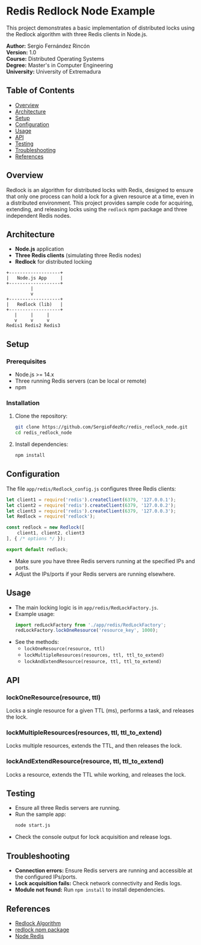 # Redis Redlock Node Example

This project demonstrates a basic implementation of distributed locks using the Redlock algorithm with three Redis clients in Node.js.

**Author:** Sergio Fernández Rincón  
**Version:** 1.0  
**Course:** Distributed Operating Systems  
**Degree:** Master's in Computer Engineering  
**University:** University of Extremadura

## Table of Contents
- [Overview](#overview)
- [Architecture](#architecture)
- [Setup](#setup)
- [Configuration](#configuration)
- [Usage](#usage)
- [API](#api)
- [Testing](#testing)
- [Troubleshooting](#troubleshooting)
- [References](#references)

## Overview
Redlock is an algorithm for distributed locks with Redis, designed to ensure that only one process can hold a lock for a given resource at a time, even in a distributed environment. This project provides sample code for acquiring, extending, and releasing locks using the `redlock` npm package and three independent Redis nodes.

## Architecture
- **Node.js** application
- **Three Redis clients** (simulating three Redis nodes)
- **Redlock** for distributed locking

```
+-------------------+
|   Node.js App     |
+-------------------+
         |
         v
+-------------------+
|   Redlock (lib)   |
+-------------------+
   |     |     |
   v     v     v
Redis1 Redis2 Redis3
```

## Setup

### Prerequisites
- Node.js >= 14.x
- Three running Redis servers (can be local or remote)
- npm

### Installation
1. Clone the repository:
   ```sh
   git clone https://github.com/SergioFdezRc/redis_redlock_node.git
   cd redis_redlock_node
   ```
2. Install dependencies:
   ```sh
   npm install
   ```

## Configuration

The file `app/redis/Redlock_config.js` configures three Redis clients:
```js
let client1 = require('redis').createClient(6379, '127.0.0.1');
let client2 = require('redis').createClient(6379, '127.0.0.2');
let client3 = require('redis').createClient(6379, '127.0.0.3');
let Redlock = require('redlock');

const redlock = new Redlock([
    client1, client2, client3
], { /* options */ });

export default redlock;
```
- Make sure you have three Redis servers running at the specified IPs and ports.
- Adjust the IPs/ports if your Redis servers are running elsewhere.

## Usage

- The main locking logic is in `app/redis/RedLockFactory.js`.
- Example usage:
  ```js
  import redLockFactory from './app/redis/RedLockFactory';
  redLockFactory.lockOneResource('resource_key', 1000);
  ```
- See the methods:
  - `lockOneResource(resource, ttl)`
  - `lockMultipleResources(resources, ttl, ttl_to_extend)`
  - `lockAndExtendResource(resource, ttl, ttl_to_extend)`

## API

### lockOneResource(resource, ttl)
Locks a single resource for a given TTL (ms), performs a task, and releases the lock.

### lockMultipleResources(resources, ttl, ttl_to_extend)
Locks multiple resources, extends the TTL, and then releases the lock.

### lockAndExtendResource(resource, ttl, ttl_to_extend)
Locks a resource, extends the TTL while working, and releases the lock.

## Testing
- Ensure all three Redis servers are running.
- Run the sample app:
  ```sh
  node start.js
  ```
- Check the console output for lock acquisition and release logs.

## Troubleshooting
- **Connection errors:** Ensure Redis servers are running and accessible at the configured IPs/ports.
- **Lock acquisition fails:** Check network connectivity and Redis logs.
- **Module not found:** Run `npm install` to install dependencies.

## References
- [Redlock Algorithm](https://redis.io/docs/latest/develop/clients/patterns/distributed-locks/#the-redlock-algorithm)
- [redlock npm package](https://www.npmjs.com/package/redlock)
- [Node Redis](https://www.npmjs.com/package/redis)